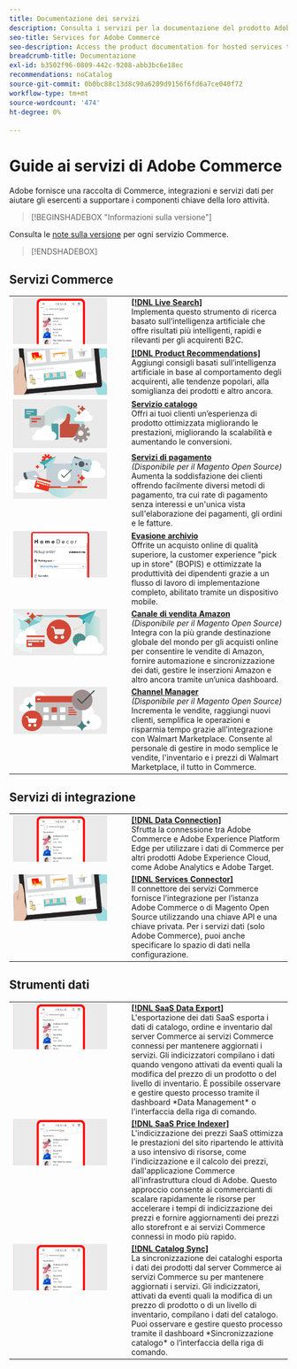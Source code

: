 ```yaml
---
title: Documentazione dei servizi
description: Consulta i servizi per la documentazione del prodotto Adobe Commerce
seo-title: Services for Adobe Commerce
seo-description: Access the product documentation for hosted services that help Adobe Commerce and Magento Open Source merchants support key components of their business.
breadcrumb-title: Documentazione
exl-id: b3502f96-0809-442c-9208-abb3bc6e18ec
recommendations: noCatalog
source-git-commit: 0b0bc88c13d8c90a6209d9156f6fd6a7ce040f72
workflow-type: tm+mt
source-wordcount: '474'
ht-degree: 0%

---
```


# Guide ai servizi di Adobe Commerce

Adobe fornisce una raccolta di Commerce, integrazioni e servizi dati per aiutare gli esercenti a supportare i componenti chiave della loro attività.

>[!BEGINSHADEBOX &quot;Informazioni sulla versione&quot;]

Consulta le [note sulla versione](release-notes-all.md) per ogni servizio Commerce.

>[!ENDSHADEBOX]

## Servizi Commerce

<table>
<tr>
  <td valign="top" width="200">
      <img alt="[!DNL Live Search]" src="assets/live-search.png" width="170px"/></td>
   <td valign="top"><a href="https://experienceleague.adobe.com/en/docs/commerce-merchant-services/live-search/overview"><strong>[!DNL Live Search]</strong></a>
    <div>Implementa questo strumento di ricerca basato sull’intelligenza artificiale che offre risultati più intelligenti, rapidi e rilevanti per gli acquirenti B2C.</div>
  </td>
   </tr>
<tr>
   <td valign="top" width="200">
       <img alt="[!UICONTROL Product Recommendations]" src="assets/product-recs.png" width="170px"/></td>
   <td valign="top">
   <a href="https://experienceleague.adobe.com/en/docs/commerce-merchant-services/product-recommendations/overview"><strong>[!DNL Product Recommendations]</strong></a>
    <div>Aggiungi consigli basati sull’intelligenza artificiale in base al comportamento degli acquirenti, alle tendenze popolari, alla somiglianza dei prodotti e altro ancora.</div>
  </td>
   </tr>
<tr>
    <td valign="top" width="200px">
       <img alt="Servizio catalogo" src="assets/catalog-service.png" width="170px"></td>
   <td valign="top"><a href="https://experienceleague.adobe.com/en/docs/commerce-merchant-services/catalog-service/guide-overview"> <strong>Servizio catalogo</strong></a> <br>
    <div>Offri ai tuoi clienti un’esperienza di prodotto ottimizzata migliorando le prestazioni, migliorando la scalabilità e aumentando le conversioni.</div>
  </td>
   </tr>
<tr>
  <td valign="top" width="200px">
    <img alt="Servizi di pagamento" src="assets/payment-services.png" width="170px"/></td>
   <td valign="top"><a href="https://experienceleague.adobe.com/en/docs/commerce-merchant-services/payment-services/guide-overview"><strong>Servizi di pagamento</strong></a> <br><em>(Disponibile per il Magento Open Source)</em>
    <div>Aumenta la soddisfazione dei clienti offrendo facilmente diversi metodi di pagamento, tra cui rate di pagamento senza interessi e un'unica vista sull'elaborazione dei pagamenti, gli ordini e le fatture.</div>
  </td>
    </tr>
<tr>
    <td valign="top" width="200px">
       <img alt="Evasione negozio" src="assets/store-fulfillment-landing-graphic.png" width="170px"/></td>
   <td valign="top"><a href="https://experienceleague.adobe.com/en/docs/commerce-merchant-services/store-fulfillment/guide-overview"> <strong>Evasione archivio</strong></a></br>
    <div>Offrite un acquisto online di qualità superiore, la customer experience "pick up in store" (BOPIS) e ottimizzate la produttività dei dipendenti grazie a un flusso di lavoro di implementazione completo, abilitato tramite un dispositivo mobile.</div>
  </td>
   </tr>
<tr>
    <td valign="top" width="200px">
       <img alt="Sales Channel Amazon" src="assets/amazon-channel.png" width="170px"></td>
   <td valign="top"><a href="https://experienceleague.adobe.com/en/docs/commerce-channels/amazon/guide-overview"> <strong>Canale di vendita Amazon</strong></a> <br><em>(Disponibile per il Magento Open Source)</em>
    <div>Integra con la più grande destinazione globale del mondo per gli acquisti online per consentire le vendite di Amazon, fornire automazione e sincronizzazione dei dati, gestire le inserzioni Amazon e altro ancora tramite un’unica dashboard.</div>
  </td>
   </tr>
<tr>
    <td valign="top">
       <img alt="[!DNL Channel Manager]" src="assets/channel-manager.png" width="170px"></td>
   <td valign="top"><a href="https://experienceleague.adobe.com/en/docs/commerce-channels/channel-manager/guide-overview"> <strong>Channel Manager</strong></a> <br><em>(Disponibile per il Magento Open Source)</em>
    <div>Incrementa le vendite, raggiungi nuovi clienti, semplifica le operazioni e risparmia tempo grazie all’integrazione con Walmart Marketplace. Consente al personale di gestire in modo semplice le vendite, l'inventario e i prezzi di Walmart Marketplace, il tutto in Commerce.</div>
  </td>
   </tr>
</table>

## Servizi di integrazione

<table>
<tr>
  <td valign="top" width="200">
      <img alt="[!DNL Data Connection]" src="assets/live-search.png" width="170px"/></td>
   <td valign="top"><a href="https://experienceleague.adobe.com/en/docs/commerce-merchant-services/data-connection/overview"><strong>[!DNL Data Connection]</strong></a>  
    <div>Sfrutta la connessione tra Adobe Commerce e Adobe Experience Platform Edge per utilizzare i dati di Commerce per altri prodotti Adobe Experience Cloud, come Adobe Analytics e Adobe Target.</div>
  </td>
   </tr>
<tr>
   <td valign="top" width="200">
       <img alt="[!UICONTROL Services Connector]" src="assets/product-recs.png" width="170px"/></td>
   <td valign="top">
   <a href="https://experienceleague.adobe.com/en/docs/commerce-merchant-services/user-guides/integration-services/saas"><strong>[!DNL Services Connector]</strong></a>
    <div>Il connettore dei servizi Commerce fornisce l’integrazione per l’istanza Adobe Commerce o di Magento Open Source utilizzando una chiave API e una chiave privata. Per i servizi dati (solo Adobe Commerce), puoi anche specificare lo spazio di dati nella configurazione.</div>
  </td>
   </tr>
</table>

## Strumenti dati

<table>
<tr>
   <td valign="top" width="200">
      <img alt="[!DNL SaaS Data Export]" src="assets/live-search.png" width="170px"/></td>
   <td valign="top"><a href="https://experienceleague.adobe.com/en/docs/commerce-merchant-services/saas-data-export/overview"><strong>[!DNL SaaS Data Export]</strong></a>
    <div>L'esportazione dei dati SaaS esporta i dati di catalogo, ordine e inventario dal server Commerce ai servizi Commerce connessi per mantenere aggiornati i servizi. Gli indicizzatori compilano i dati quando vengono attivati da eventi quali la modifica del prezzo di un prodotto o del livello di inventario. È possibile osservare e gestire questo processo tramite il dashboard *Data Management* o l'interfaccia della riga di comando.</div>
  </td>
</tr>
<tr>
   <td valign="top" width="200">
      <img alt="[!DNL SaaS Price Indexer]" src="assets/live-search.png" width="170px"/></td>
   <td valign="top"><a href="https://experienceleague.adobe.com/en/docs/commerce-merchant-services/user-guides/price-index/price-indexing.md"><strong>[!DNL SaaS Price Indexer]</strong></a>
    <div>L'indicizzazione dei prezzi SaaS ottimizza le prestazioni del sito ripartendo le attività a uso intensivo di risorse, come l'indicizzazione e il calcolo dei prezzi, dall'applicazione Commerce all'infrastruttura cloud di Adobe. Questo approccio consente ai commercianti di scalare rapidamente le risorse per accelerare i tempi di indicizzazione dei prezzi e fornire aggiornamenti dei prezzi allo storefront e ai servizi Commerce connessi in modo più rapido.</div>
  </td>
</tr>
<tr>
   <td valign="top" width="200">
      <img alt="[!DNL Catalog Sync]" src="assets/live-search.png" width="170px"/></td>
   <td valign="top"><a href="https://experienceleague.adobe.com/en/docs/commerce-merchant-services/user-guides/data-services/catalog-sync"><strong>[!DNL Catalog Sync]</strong></a>
    <div>La sincronizzazione dei cataloghi esporta i dati dei prodotti dal server Commerce ai servizi Commerce su per mantenere aggiornati i servizi. Gli indicizzatori, attivati da eventi quali la modifica di un prezzo di prodotto o di un livello di inventario, compilano i dati del catalogo. Puoi osservare e gestire questo processo tramite il dashboard *Sincronizzazione catalogo* o l’interfaccia della riga di comando.</div>
  </td>
</tr>
</table>
